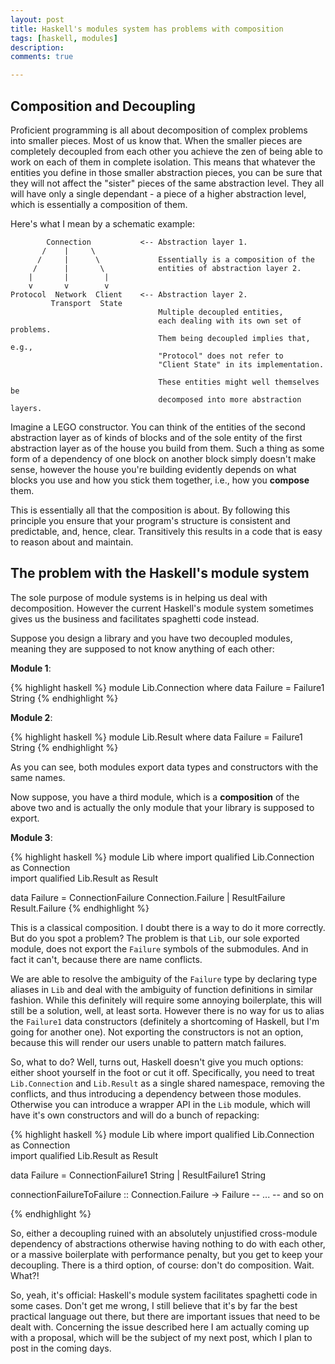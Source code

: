 ```yaml
---
layout: post
title: Haskell's modules system has problems with composition
tags: [haskell, modules]
description: 
comments: true

---
```



## Composition and Decoupling

Proficient programming is all about decomposition of complex problems into smaller pieces. Most of us know that. When the smaller pieces are completely decoupled from each other you achieve the zen of being able to work on each of them in complete isolation. This means that whatever the entities you define in those smaller abstraction pieces, you can be sure that they will not affect the "sister" pieces of the same abstraction level. They all will have only a single dependant - a piece of a higher abstraction level, which is essentially a composition of them. 

Here's what I mean by a schematic example:

            Connection           <-- Abstraction layer 1.
           /    |     \              
          /     |      \             Essentially is a composition of the
         /      |       \            entities of abstraction layer 2.
        |       |        |
        v       v        v
    Protocol  Network  Client    <-- Abstraction layer 2.
             Transport  State        
                                     Multiple decoupled entities,
                                     each dealing with its own set of problems.
                                     Them being decoupled implies that, e.g.,
                                     "Protocol" does not refer to 
                                     "Client State" in its implementation.

                                     These entities might well themselves be
                                     decomposed into more abstraction layers.

Imagine a LEGO constructor. You can think of the entities of the second abstraction layer as of kinds of blocks and of the sole entity of the first abstraction layer as of the house you build from them. Such a thing as some form of a dependency of one block on another block simply doesn't make sense, however the house you're building evidently depends on what blocks you use and how you stick them together, i.e., how you **compose** them.

This is essentially all that the composition is about. By following this principle you ensure that your program's structure is consistent and predictable, and, hence, clear. Transitively this results in a code that is easy to reason about and maintain.

## The problem with the Haskell's module system

The sole purpose of module systems is in helping us deal with decomposition. However the current Haskell's module system sometimes gives us the business and facilitates spaghetti code instead.

Suppose you design a library and you have two decoupled modules, meaning they are supposed to not know anything of each other:

**Module 1**:

{% highlight haskell %}
module Lib.Connection where 
  data Failure =
    Failure1 String
{% endhighlight %}

**Module 2**:

{% highlight haskell %}
module Lib.Result where 
  data Failure =
    Failure1 String
{% endhighlight %}

As you can see, both modules export data types and constructors with the same names.

Now suppose, you have a third module, which is a **composition** of the above two and is actually the only module that your library is supposed to export.

**Module 3**:

{% highlight haskell %}
module Lib where
  import qualified Lib.Connection as Connection  
  import qualified Lib.Result as Result

  data Failure =
    ConnectionFailure Connection.Failure |
    ResultFailure Result.Failure
{% endhighlight %}

This is a classical composition. I doubt there is a way to do it more correctly. But do you spot a problem? The problem is that `Lib`, our sole exported module, does not export the `Failure` symbols of the submodules. And in fact it can't, because there are name conflicts. 

We are able to resolve the ambiguity of the `Failure` type by declaring type aliases in `Lib` and deal with the ambiguity of function definitions in similar fashion. While this definitely will require some annoying boilerplate, this will still be a solution, well, at least sorta. However there is no way for us to alias the `Failure1` data constructors (definitely a shortcoming of Haskell, but I'm going for another one). Not exporting the constructors is not an option, because this will render our users unable to pattern match failures.

So, what to do? Well, turns out, Haskell doesn't give you much options: either shoot yourself in the foot or cut it off. Specifically, you need to treat `Lib.Connection` and `Lib.Result` as a single shared namespace, removing the conflicts, and thus introducing a dependency between those modules. Otherwise you can introduce a wrapper API in the `Lib` module, which will have it's own constructors and will do a bunch of repacking:

{% highlight haskell %}
module Lib where
  import qualified Lib.Connection as Connection  
  import qualified Lib.Result as Result

  data Failure =
    ConnectionFailure1 String |
    ResultFailure1 String

  connectionFailureToFailure :: Connection.Failure -> Failure
  -- ...
  -- and so on

{% endhighlight %}

So, either a decoupling ruined with an absolutely unjustified cross-module dependency of abstractions otherwise having nothing to do with each other, or a massive boilerplate with performance penalty, but you get to keep your decoupling. There is a third option, of course: don't do composition. Wait. What?!

So, yeah, it's official: Haskell's module system facilitates spaghetti code in some cases. Don't get me wrong, I still believe that it's by far the best practical language out there, but there are important issues that need to be dealt with. Concerning the issue described here I am actually coming up with a proposal, which will be the subject of my next post, which I plan to post in the coming days.
